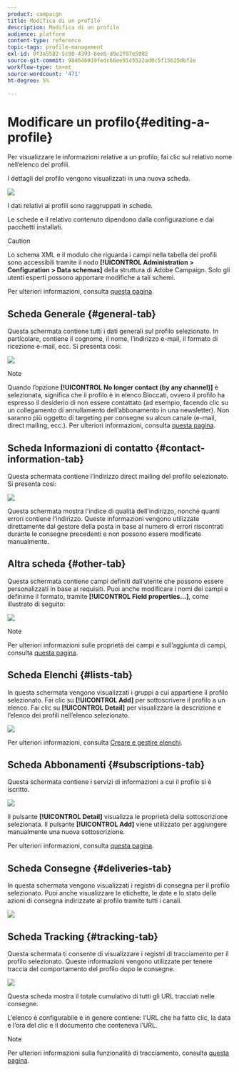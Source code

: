 ```yaml
---
product: campaign
title: Modifica di un profilo
description: Modifica di un profilo
audience: platform
content-type: reference
topic-tags: profile-management
exl-id: 0f3a5582-5c90-4393-bee8-d9e2f07e5982
source-git-commit: 98d646919fedc66ee9145522ad0c5f15b25dbf2e
workflow-type: tm+mt
source-wordcount: '471'
ht-degree: 5%

---
```


# Modificare un profilo{#editing-a-profile}

Per visualizzare le informazioni relative a un profilo, fai clic sul relativo nome nell’elenco dei profili.

I dettagli del profilo vengono visualizzati in una nuova scheda.

![](assets/s_user_recipient_edit.png)

I dati relativi ai profili sono raggruppati in schede.

Le schede e il relativo contenuto dipendono dalla configurazione e dai pacchetti installati.

>[!CAUTION]
>
>Lo schema XML e il modulo che riguarda i campi nella tabella dei profili sono accessibili tramite il nodo **[!UICONTROL Administration > Configuration > Data schemas]** della struttura di Adobe Campaign. Solo gli utenti esperti possono apportare modifiche a tali schemi.
>
>Per ulteriori informazioni, consulta [questa pagina](../../configuration/using/about-schema-edition.md).

## Scheda Generale {#general-tab}

Questa schermata contiene tutti i dati generali sul profilo selezionato. In particolare, contiene il cognome, il nome, l’indirizzo e-mail, il formato di ricezione e-mail, ecc. Si presenta così:

![](assets/s_ncs_user_profile_general_tab.png)

>[!NOTE]
>
>Quando l’opzione **[!UICONTROL No longer contact (by any channel)]** è selezionata, significa che il profilo è in elenco Bloccati, ovvero il profilo ha espresso il desiderio di non essere contattato (ad esempio, facendo clic su un collegamento di annullamento dell’abbonamento in una newsletter). Non saranno più oggetto di targeting per consegne su alcun canale (e-mail, direct mailing, ecc.). Per ulteriori informazioni, consulta [questa pagina](../../delivery/using/understanding-quarantine-management.md).

## Scheda Informazioni di contatto {#contact-information-tab}

Questa schermata contiene l’indirizzo direct mailing del profilo selezionato. Si presenta così:

![](assets/s_ncs_user_profile_details_tab.png)

Questa schermata mostra l&#39;indice di qualità dell&#39;indirizzo, nonché quanti errori contiene l&#39;indirizzo. Queste informazioni vengono utilizzate direttamente dal gestore della posta in base al numero di errori riscontrati durante le consegne precedenti e non possono essere modificate manualmente.

## Altra scheda {#other-tab}

Questa schermata contiene campi definiti dall’utente che possono essere personalizzati in base ai requisiti. Puoi anche modificare i nomi dei campi e definirne il formato, tramite **[!UICONTROL Field properties...]**, come illustrato di seguito:

![](assets/s_ncs_user_profile_others_tab.png)

>[!NOTE]
>
>Per ulteriori informazioni sulle proprietà dei campi e sull’aggiunta di campi, consulta [questa pagina](../../configuration/using/new-field-wizard.md).

## Scheda Elenchi {#lists-tab}

In questa schermata vengono visualizzati i gruppi a cui appartiene il profilo selezionato. Fai clic su **[!UICONTROL Add]** per sottoscrivere il profilo a un elenco. Fai clic su **[!UICONTROL Detail]** per visualizzare la descrizione e l’elenco dei profili nell’elenco selezionato.

![](assets/s_ncs_user_profile_groups_tab_details.png)

Per ulteriori informazioni, consulta [Creare e gestire elenchi](../../platform/using/creating-and-managing-lists.md).

## Scheda Abbonamenti {#subscriptions-tab}

Questa schermata contiene i servizi di informazioni a cui il profilo si è iscritto.

![](assets/s_ncs_user_profile_subscript_tab_details.png)

Il pulsante **[!UICONTROL Detail]** visualizza le proprietà della sottoscrizione selezionata. Il pulsante **[!UICONTROL Add]** viene utilizzato per aggiungere manualmente una nuova sottoscrizione.

Per ulteriori informazioni, consulta [questa pagina](../../delivery/using/managing-subscriptions.md).

## Scheda Consegne {#deliveries-tab}

In questa schermata vengono visualizzati i registri di consegna per il profilo selezionato. Puoi anche visualizzare le etichette, le date e lo stato delle azioni di consegna indirizzate al profilo tramite tutti i canali.

![](assets/s_ncs_user_profile_delivery_tab.png)

## Scheda Tracking {#tracking-tab}

Questa schermata ti consente di visualizzare i registri di tracciamento per il profilo selezionato. Queste informazioni vengono utilizzate per tenere traccia del comportamento del profilo dopo le consegne.

![](assets/s_ncs_user_profile_tracking_tab.png)

Questa scheda mostra il totale cumulativo di tutti gli URL tracciati nelle consegne.

L’elenco è configurabile e in genere contiene: l’URL che ha fatto clic, la data e l’ora del clic e il documento che conteneva l’URL.

>[!NOTE]
>
>Per ulteriori informazioni sulla funzionalità di tracciamento, consulta [questa pagina](../../delivery/using/delivery-dashboard.md).
